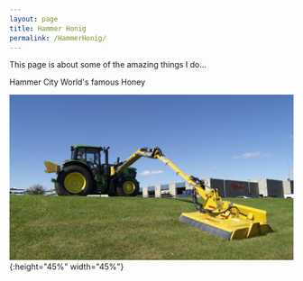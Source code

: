 ```yaml
---
layout: page
title: Hammer Honig
permalink: /HammerHonig/
---
```

This page is about some of the amazing things I do...

Hammer City World's famous Honey

![Hammer Honig](mower_arm.jpg){:height="45%" width="45%"}
